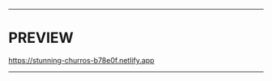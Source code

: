 ------------------------------------------
# PREVIEW

https://stunning-churros-b78e0f.netlify.app

------------------------------------------

